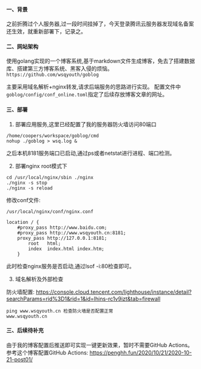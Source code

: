 #### 一、背景

之前折腾过个人服务器,过一段时间挂掉了，今天登录腾讯云服务器发现域名备案还生效，就重新部署下，记录之。

#### 二、网站架构
使用golang实现的一个博客系统,基于markdown文件生成博客，免去了搭建数据库、搭建第三方博客系统、黑客入侵的烦恼。
`https://github.com/wsqyouth/goblog` 

主要采用域名解析+nginx转发,请求后端服务的思路进行实现。
配置文件中`goblog/config/conf_online.toml`指定了后续存放博客文章的网址。

#### 三、部署
1. 部署应用服务,这里已经配置了我的服务器防火墙访问80端口
```
/home/coopers/workspace/goblog/cmd
nohup ./goblog > wsq.log &
```
之后本机8181服务端口已启动,通过ps或者netstat进行进程、端口检测。

2. 部署nginx
root模式下
```
cd /usr/local/nginx/sbin ./nginx
./nginx -s stop
./nginx -s reload 
```
修改conf文件:
```
/usr/local/nginx/conf/nginx.conf

location / {
    #proxy_pass http://www.baidu.com;
    #proxy_pass http://www.wsqyouth.cn:8181;
    proxy_pass http://127.0.0.1:8181;
        root   html;
        index  index.html index.htm;
    }
```
此时检查nginx服务是否启动,通过lsof -i:80检查即可。

3. 域名解析及外部检查

防火墙配置:
https://console.cloud.tencent.com/lighthouse/instance/detail?searchParams=rid%3D1&rid=1&id=lhins-rc1v9izt&tab=firewall
``````
ping www.wsqyouth.cn 检查防火墙是否配置正常
www.wsqyouth.cn
``````

#### 三、后续待补充
由于我的博客配置后推送即可实现一键更新效果，暂时不需要GitHub Actions。
参考这个博客配置GitHub Actions:
https://penghh.fun/2020/10/21/2020-10-21-post01/